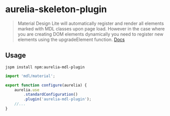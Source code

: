 # aurelia-skeleton-plugin

> Material Design Lite will automatically register and render all elements marked with MDL classes upon page load. However in the case where you are creating DOM elements dynamically you need to register new elements using the upgradeElement function.
[Docs](https://getmdl.io/started/#dynamic)

## Usage

```shell
jspm install npm:aurelia-mdl-plugin
```

```js
import 'mdl/material';

export function configure(aurelia) {
    aurelia.use
        .standardConfiguration()
        .plugin('aurelia-mdl-plugin');
    //...
}
```